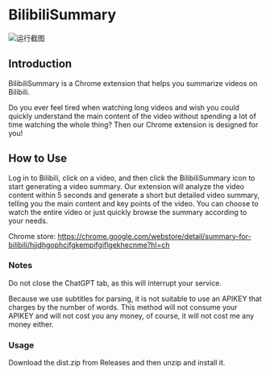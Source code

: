 # BilibiliSummary
![运行截图](https://raw.githubusercontent.com/lxfater/BilibiliSummary/main/screenShot/logo.jpg)
## Introduction
BilibiliSummary is a Chrome extension that helps you summarize videos on Bilibili.

Do you ever feel tired when watching long videos and wish you could quickly understand the main content of the video without spending a lot of time watching the whole thing? Then our Chrome extension is designed for you!

## How to Use
Log in to Bilibili, click on a video, and then click the BilibiliSummary icon to start generating a video summary. Our extension will analyze the video content within 5 seconds and generate a short but detailed video summary, telling you the main content and key points of the video. You can choose to watch the entire video or just quickly browse the summary according to your needs.

Chrome store: https://chrome.google.com/webstore/detail/summary-for-bilibili/hjjdhgophcjfgkempifgiflgekhecnme?hl=ch

### Notes
Do not close the ChatGPT tab, as this will interrupt your service.

Because we use subtitles for parsing, it is not suitable to use an APIKEY that charges by the number of words. This method will not consume your APIKEY and will not cost you any money, of course, it will not cost me any money either.


### Usage
Download the dist.zip from Releases and then unzip and install it.

